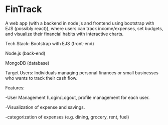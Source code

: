 # FinTrack
A web app (with a backend in node js and frontend using bootstrap with EJS (possibly react)), where users can track income/expenses, set budgets, and visualize their financial habits with interactive charts.

Tech Stack: Bootstrap with EJS (front-end) 

Node.js (back-end) 

MongoDB (database) 

Target Users: Individuals managing personal finances or small businesses who wants to track their cash flow. 

Features: 

-User Management (Login/Logout, profile management for each user. 

-Visualization of expense and savings. 

-categorization of expenses (e.g. dining, grocery, rent, fuel) 
